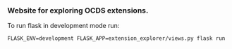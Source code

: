 ### Website for exploring OCDS extensions.

To run flask in development mode run:

```
FLASK_ENV=development FLASK_APP=extension_explorer/views.py flask run
```
